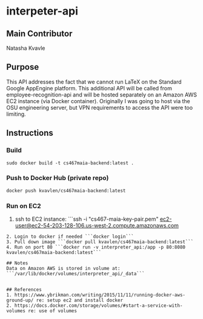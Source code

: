 # interpeter-api

## Main Contributor
Natasha Kvavle

## Purpose
This API addresses the fact that we cannot run LaTeX on the Standard Google AppEngine platform. This additional API will be called from employee-recognition-api and will be hosted separately on an Amazon AWS EC2 instance (via Docker container). Originally I was going to host via the OSU engineering server, but VPN requirements to access the API were too limiting. 

## Instructions
### Build
```sudo docker build -t cs467maia-backend:latest .```

### Push to Docker Hub (private repo)
```docker push kvavlen/cs467maia-backend:latest```

### Run on EC2 
1. ssh to EC2 instance: ```ssh -i "cs467-maia-key-pair.pem" ec2-user@ec2-54-203-128-106.us-west-2.compute.amazonaws.com
``` 
2. Login to docker if needed ```docker login```
3. Pull down image ```docker pull kvavlen/cs467maia-backend:latest```
4. Run on port 80 ```docker run -v interpreter_api:/app -p 80:8080 kvavlen/cs467maia-backend:latest```

## Notes
Data on Amazon AWS is stored in volume at: 
```/var/lib/docker/volumes/interpreter_api/_data```


## References
1. https://www.ybrikman.com/writing/2015/11/11/running-docker-aws-ground-up/ re: setup ec2 and install docker 
2. https://docs.docker.com/storage/volumes/#start-a-service-with-volumes re: use of volumes
